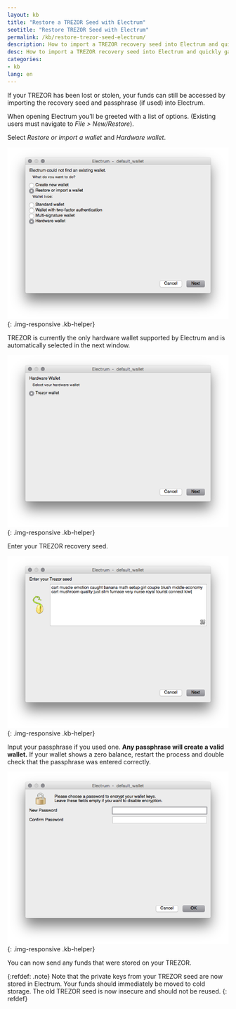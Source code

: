 ```yaml
---
layout: kb
title: "Restore a TREZOR Seed with Electrum"
seotitle: "Restore TREZOR Seed with Electrum"
permalink: /kb/restore-trezor-seed-electrum/
description: How to import a TREZOR recovery seed into Electrum and quickly gain access to funds if a TREZOR is lost, stolen, or damaged.
desc: How to import a TREZOR recovery seed into Electrum and quickly gain access to funds if a TREZOR is lost, stolen, or damaged.
categories: 
- kb
lang: en
---
```

If your TREZOR has been lost or stolen, your funds can still be accessed by importing the recovery seed and passphrase (if used) into Electrum.

When opening Electrum you’ll be greeted with a list of options. (Existing users must navigate to *File > New/Restore*).

Select *Restore or import a wallet* and *Hardware wallet*.

![restore TREZOR seed electrum][restore]{: .img-responsive .kb-helper}

TREZOR is currently the only hardware wallet supported by Electrum and is automatically selected in the next window.

![hardware Electrum][hardware]{: .img-responsive .kb-helper}

Enter your TREZOR recovery seed.

![TREZOR recovery seed][seed]{: .img-responsive .kb-helper}

Input your passphrase if you used one. **Any passphrase will create a valid wallet.** If your wallet shows a zero balance, restart the process and double check that the passphrase was entered correctly.

![TREZOR passphrase][passphrase]{: .img-responsive .kb-helper}

You can now send any funds that were stored on your TREZOR.

{:refdef: .note}
Note that the private keys from your TREZOR seed are now stored in Electrum. Your funds should immediately be moved to cold storage. The old TREZOR seed is now insecure and should not be reused.
{: refdef}

[restore]: /img/kb/restore.png
[passphrase]: /img/kb/passphrase.png
[hardware]: /img/kb/hardware.png
[seed]: /img/kb/enterseed.png